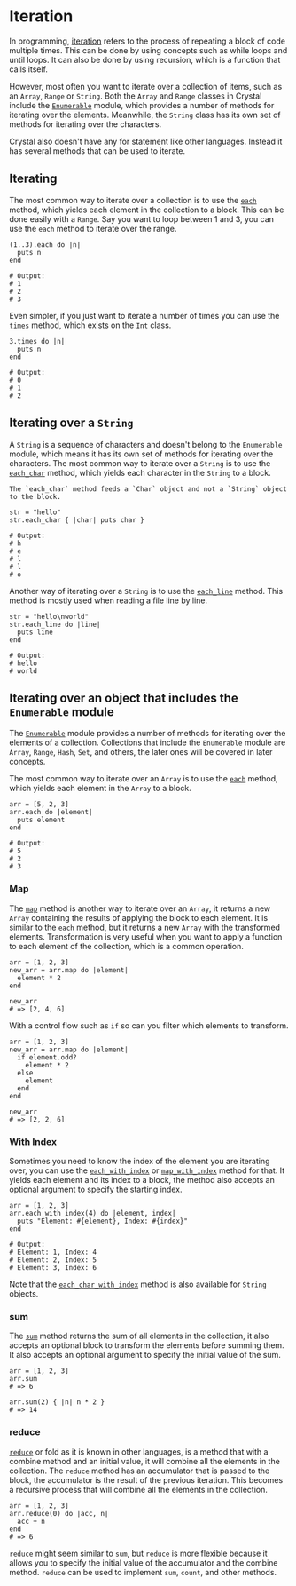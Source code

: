 # Iteration

In programming, [iteration][iteration] refers to the process of repeating a block of code multiple times.
This can be done by using concepts such as while loops and until loops.
It can also be done by using recursion, which is a function that calls itself.

However, most often you want to iterate over a collection of items, such as an `Array`, `Range` or `String`.
Both the `Array` and `Range` classes in Crystal include the [`Enumerable`][enumerable] module, which provides a number of methods for iterating over the elements.
Meanwhile, the `String` class has its own set of methods for iterating over the characters.

Crystal also doesn't have any for statement like other languages.
Instead it has several methods that can be used to iterate.

## Iterating

The most common way to iterate over a collection is to use the [`each`][each] method, which yields each element in the collection to a block.
This can be done easily with a `Range`.
Say you want to loop between 1 and 3, you can use the `each` method to iterate over the range.

```crystal
(1..3).each do |n|
  puts n
end

# Output:
# 1
# 2
# 3
```

Even simpler, if you just want to iterate a number of times you can use the [`times`][times] method, which exists on the `Int` class.

```crystal
3.times do |n|
  puts n
end

# Output:
# 0
# 1
# 2
```

## Iterating over a `String`

A `String` is a sequence of characters and doesn't belong to the `Enumerable` module, which means it has its own set of methods for iterating over the characters.
The most common way to iterate over a `String` is to use the [`each_char`][each_char] method, which yields each character in the `String` to a block.

~~~~exercism/note
The `each_char` method feeds a `Char` object and not a `String` object to the block.
~~~~

```crystal
str = "hello"
str.each_char { |char| puts char }

# Output:
# h
# e
# l
# l
# o
```

Another way of iterating over a `String` is to use the [`each_line`][each_line] method.
This method is mostly used when reading a file line by line.

```crystal
str = "hello\nworld"
str.each_line do |line|
  puts line
end

# Output:
# hello
# world
```

## Iterating over an object that includes the `Enumerable` module

The [`Enumerable`][enumerable] module provides a number of methods for iterating over the elements of a collection.
Collections that include the `Enumerable` module are `Array`, `Range`, `Hash`, `Set`, and others, the later ones will be covered in later concepts.

The most common way to iterate over an `Array` is to use the [`each`][each] method, which yields each element in the `Array` to a block.

```crystal
arr = [5, 2, 3]
arr.each do |element|
  puts element
end

# Output:
# 5
# 2
# 3
```

### Map

The [`map`][map] method is another way to iterate over an `Array`, it returns a new `Array` containing the results of applying the block to each element.
It is similar to the `each` method, but it returns a new `Array` with the transformed elements.
Transformation is very useful when you want to apply a function to each element of the collection, which is a common operation.

```crystal
arr = [1, 2, 3]
new_arr = arr.map do |element|
  element * 2
end

new_arr
# => [2, 4, 6]
```

With a control flow such as `if` so can you filter which elements to transform.

```crystal
arr = [1, 2, 3]
new_arr = arr.map do |element|
  if element.odd?
    element * 2
  else
    element
  end
end

new_arr
# => [2, 2, 6]
```

### With Index

Sometimes you need to know the index of the element you are iterating over, you can use the [`each_with_index`][each_with_index] or [`map_with_index`][map_with_index] method for that.
It yields each element and its index to a block, the method also accepts an optional argument to specify the starting index.

```crystal
arr = [1, 2, 3]
arr.each_with_index(4) do |element, index|
  puts "Element: #{element}, Index: #{index}"
end

# Output:
# Element: 1, Index: 4
# Element: 2, Index: 5
# Element: 3, Index: 6
```

Note that the [`each_char_with_index`][each_char_with_index] method is also available for `String` objects.

### sum

The [`sum`][sum] method returns the sum of all elements in the collection, it also accepts an optional block to transform the elements before summing them.
It also accepts an optional argument to specify the initial value of the sum.

```crystal
arr = [1, 2, 3]
arr.sum
# => 6

arr.sum(2) { |n| n * 2 }
# => 14
```

### reduce

[`reduce`][reduce] or fold as it is known in other languages, is a method that with a combine method and an initial value, it will combine all the elements in the collection.
The `reduce` method has an accumulator that is passed to the block, the accumulator is the result of the previous iteration.
This becomes a recursive process that will combine all the elements in the collection.

```crystal
arr = [1, 2, 3]
arr.reduce(0) do |acc, n|
  acc + n
end
# => 6
```

`reduce` might seem similar to `sum`, but `reduce` is more flexible because it allows you to specify the initial value of the accumulator and the combine method.
`reduce` can be used to implement `sum`, `count`, and other methods.

[times]: https://crystal-lang.org/api/Int.html#times%28%26block%3Aself-%3E%29%3ANil-instance-method
[enumerable]: https://crystal-lang.org/api/Enumerable.html
[each_char]: https://crystal-lang.org/api/String.html#each_char%28%26%29%3ANil-instance-method
[each_char_with_index]: https://crystal-lang.org/api/String.html#each_char_with_index%28offset%3D0%2C%26%29-instance-method
[each_line]: https://crystal-lang.org/api/String.html#each_line%28chomp%3Dtrue%2C%26block%3AString-%3E%29%3ANil-instance-method
[each]: https://crystal-lang.org/api/Enumerable.html#each%28%26%3AT-%3E%29-instance-method
[map]: https://crystal-lang.org/api/Enumerable.html#map%28%26%3AT-%3EU%29%3AArray%28U%29forallU-instance-method
[each_with_index]: https://crystal-lang.org/api/Enumerable.html#each_with_index%28offset%3D0%2C%26%29-instance-method
[map_with_index]: https://crystal-lang.org/api/Enumerable.html#map_with_index%28offset%3D0%2C%26%3AT%2CInt32-%3EU%29%3AArray%28U%29forallU-instance-method
[sum]: https://crystal-lang.org/api/Enumerable.html#sum%28initial%2C%26%3AT-%3E%29-instance-method
[reduce]: https://crystal-lang.org/api/Enumerable.html#reduce%28memo%2C%26%29-instance-method
[iteration]: https://en.wikipedia.org/wiki/Iteration
